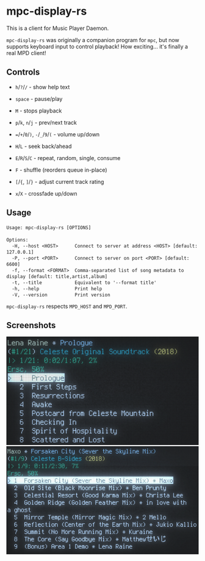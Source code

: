 # mpc-display-rs
This is a client for Music Player Daemon.

`mpc-display-rs` was originally a companion program for `mpc`, but now supports keyboard input to control playback! How exciting... it's finally a real MPD client!

## Controls

* `h`/`?`/`/` - show help text

* `space` - pause/play

* `M` - stops playback

* `p`/`k`, `n`/`j` - prev/next track

* `=`/`+`/`0`/`)`, `-`/`_`/`9`/`(` - volume up/down

* `H`/`L` - seek back/ahead

* `E`/`R`/`S`/`C` - repeat, random, single, consume

* `F` - shuffle (reorders queue in-place)

* `[`/`{`, `]`/`}` - adjust current track rating

* `x`/`X` - crossfade up/down

## Usage

```
Usage: mpc-display-rs [OPTIONS]

Options:
  -H, --host <HOST>      Connect to server at address <HOST> [default: 127.0.0.1]
  -P, --port <PORT>      Connect to server on port <PORT> [default: 6600]
  -f, --format <FORMAT>  Comma-separated list of song metadata to display [default: title,artist,album]
  -t, --title            Equivalent to '--format title'
  -h, --help             Print help
  -V, --version          Print version
```

`mpc-display-rs` respects `MPD_HOST` and `MPD_PORT`.

## Screenshots
<!--![](images/demo1.png "demo 1")-->
![](images/demo2.png "demo")
![](images/demo3.png "demo")
